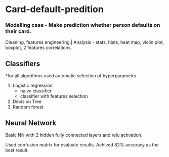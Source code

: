 # Card-default-predition

### Modelling case - Make prediction whether person defaults on their card.

Cleaning, features engineering.|
Analysis - stats, hists, heat map, violin plot, boxplot, 2 features correlations.

## Classifiers 
*for all algorithms used automatic selection of hyperparametrs

1. Logistic regression
    * naive classifier
    * classifier with features selection
2. Decision Tree 
3. Random forest

## Neural Network
Basic NN with 2 hidden fully connected layers and relu activation.


Used confusion matrix for evaluate results.
Achived 82% accuracy as the best result.


